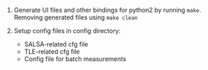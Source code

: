 1) Generate UI files and other bindings for python2 by running `make`.
Removing generated files using `make clean`

2) Setup config files in config directory:
	- SALSA-related cfg file
	- TLE-related cfg file
	- Config file for batch measurements 
